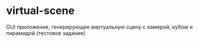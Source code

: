 # virtual-scene
GUI приложение, генерирующее виртуальную сцену с камерой, кубом и пирамидой (тестовое задание)
